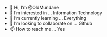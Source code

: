 - 👋 Hi, I’m @OldMundane
- 👀 I’m interested in ... Information Technology
- 🌱 I’m currently learning ... Everything
- 💞️ I’m looking to collaborate on ... Github
- 📫 How to reach me ... Yes

<!---
OldMundane/OldMundane is a ✨ special ✨ repository because its `README.md` (this file) appears on your GitHub profile.
You can click the Preview link to take a look at your changes.
--->
